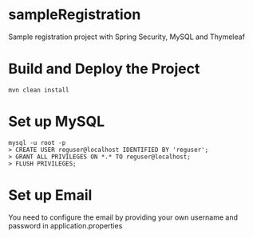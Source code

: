 # sampleRegistration
Sample registration project with Spring Security, MySQL and Thymeleaf

# Build and Deploy the Project
```
mvn clean install
```
# Set up MySQL
```
mysql -u root -p 
> CREATE USER reguser@localhost IDENTIFIED BY 'reguser';
> GRANT ALL PRIVILEGES ON *.* TO reguser@localhost;
> FLUSH PRIVILEGES;
```
# Set up Email
You need to configure the email by providing your own username and password in application.properties

